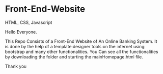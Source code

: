 # Front-End-Website

HTML, CSS, Javascript

Hello Everyone.

This Repo Consists of a Front-End Website of An Online Banking System. It is done by the help of a template designer tools on the internet using bootstrap and many other functionalities.
You Can see all the functionalities by downloading the folder and starting the mainHomepage.html file.

Thank you
